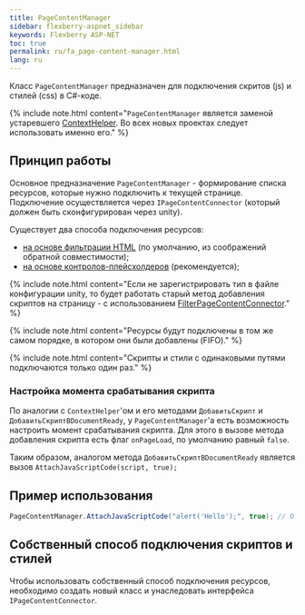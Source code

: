 ```yaml
---
title: PageContentManager
sidebar: flexberry-aspnet_sidebar
keywords: Flexberry ASP-NET
toc: true
permalink: ru/fa_page-content-manager.html
lang: ru
---
```


Класс `PageContentManager` предназначен для подключения скритов (js) и стилей (css) в C#-коде.

{% include note.html content="`PageContentManager` является заменой устаревшего [ContextHelper](fa_context-helper.html). Во всех новых проектах следует использовать именно его." %}

## Принцип работы

Основное предназначение `PageContentManager` - формирование списка ресурсов, которые нужно подключить к текущей странице. Подключение осуществляется через `IPageContentConnector` (который должен быть сконфигурирован через unity). 

Существует два способа подключения ресурсов:

* [на основе фильтрации HTML](fa_filter-page-content-connector.html) (по умолчанию, из соображений обратной совместимости);
* [на основе контролов-плейсхолдеров](fa_placeholder-page-content-connector.html) (рекомендуется);

{% include note.html content="Если не зарегистрировать тип в файле конфигурации unity, то будет работать старый метод добавления скриптов на страницу - с использованием  [FilterPageContentConnector](fa_filter-page-content-connector.html)." %}

{% include note.html content="Ресурсы будут подключены в том же самом порядке, в котором они были добавлены (FIFO)." %}

{% include note.html content="Скрипты и стили с одинаковыми путями подключаются только один раз." %}

### Настройка момента срабатывания скрипта

По аналогии с `ContextHelper`'ом и его методами `ДобавитьСкрипт` и `ДобавитьСкриптВDocumentReady`, у `PageContentManager`'а есть возможность настроить момент срабатывания скрипта. Для этого в вызове метода добавления скрипта есть флаг `onPageLoad`, по умолчанию равный `false`.

Таким образом, аналогом метода `ДобавитьСкриптВDocumentReady` является вызов `AttachJavaScriptCode(script, true);`

## Пример использования

```csharp
PageContentManager.AttachJavaScriptCode("alert('Hello');", true); // Отобразит окно с сообщением при загрузке страницы.
```

## Собственный способ подключения скриптов и стилей

Чтобы использовать собственный способ подключения ресурсов, необходимо создать новый класс и унаследовать интерфейса `IPageContentConnector`.
